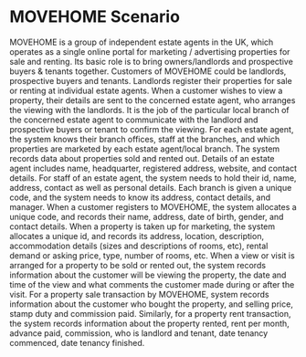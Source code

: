 # MOVEHOME Scenario
MOVEHOME is a group of independent estate agents in the UK, which operates as a single online portal for marketing / advertising properties for sale and renting. Its basic role is to bring owners/landlords and prospective buyers & tenants together.
Customers of MOVEHOME could be landlords, prospective buyers and tenants. Landlords register their properties for sale or renting at individual estate agents. When a customer wishes to view a property, their details are sent to the concerned estate agent, who arranges the viewing with the landlords. It is the job of the particular local branch of the concerned estate agent to communicate with the landlord and prospective buyers or tenant to confirm the viewing.
For each estate agent, the system knows their branch offices, staff at the branches, and which properties are marketed by each estate agent/local branch. The system records data about properties sold and rented out. Details of an estate agent includes name, headquarter, registered address, website, and contact details. For staff of an estate agent, the system needs to hold their id, name, address, contact as well as personal details. Each branch is given a unique code, and the system needs to know its address, contact details, and manager.
When a customer registers to MOVEHOME, the system allocates a unique code, and records their name, address, date of birth, gender, and contact details. When a property is taken up for marketing, the system allocates a unique id, and records its address, location, description, accommodation details (sizes and descriptions of rooms, etc), rental demand or asking price, type, number of rooms, etc.
When a view or visit is arranged for a property to be sold or rented out, the system records information about the customer will be viewing the property, the date and time of the view and what comments the customer made during or after the visit. For a property sale transaction by MOVEHOME, system records information about the customer who bought the property, and selling price, stamp duty and commission paid. Similarly, for a property rent transaction, the system records information about the property rented, rent per month, advance paid, commission, who is landlord and tenant, date tenancy commenced, date tenancy finished.
